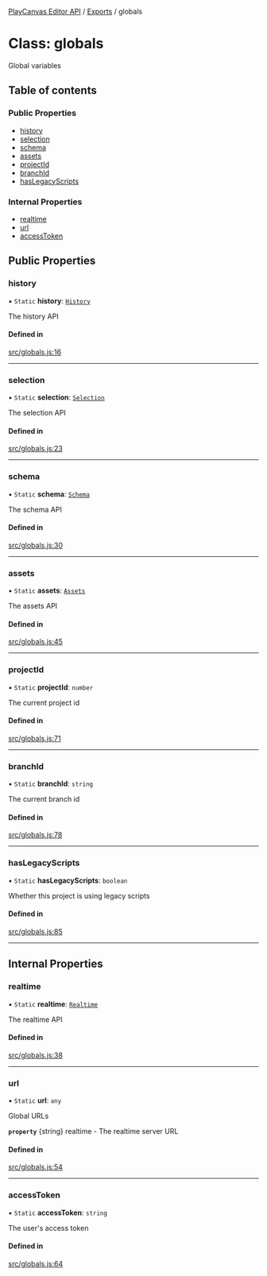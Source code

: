 [PlayCanvas Editor API](../README.md) / [Exports](../modules.md) / globals

# Class: globals

Global variables

## Table of contents

### Public Properties

- [history](globals.md#history)
- [selection](globals.md#selection)
- [schema](globals.md#schema)
- [assets](globals.md#assets)
- [projectId](globals.md#projectid)
- [branchId](globals.md#branchid)
- [hasLegacyScripts](globals.md#haslegacyscripts)

### Internal Properties

- [realtime](globals.md#realtime)
- [url](globals.md#url)
- [accessToken](globals.md#accesstoken)

## Public Properties

### history

▪ `Static` **history**: [`History`](History.md)

The history API

#### Defined in

[src/globals.js:16](https://github.com/playcanvas/editor-api/blob/449ed08/src/globals.js#L16)

___

### selection

▪ `Static` **selection**: [`Selection`](Selection.md)

The selection API

#### Defined in

[src/globals.js:23](https://github.com/playcanvas/editor-api/blob/449ed08/src/globals.js#L23)

___

### schema

▪ `Static` **schema**: [`Schema`](Schema.md)

The schema API

#### Defined in

[src/globals.js:30](https://github.com/playcanvas/editor-api/blob/449ed08/src/globals.js#L30)

___

### assets

▪ `Static` **assets**: [`Assets`](Assets.md)

The assets API

#### Defined in

[src/globals.js:45](https://github.com/playcanvas/editor-api/blob/449ed08/src/globals.js#L45)

___

### projectId

▪ `Static` **projectId**: `number`

The current project id

#### Defined in

[src/globals.js:71](https://github.com/playcanvas/editor-api/blob/449ed08/src/globals.js#L71)

___

### branchId

▪ `Static` **branchId**: `string`

The current branch id

#### Defined in

[src/globals.js:78](https://github.com/playcanvas/editor-api/blob/449ed08/src/globals.js#L78)

___

### hasLegacyScripts

▪ `Static` **hasLegacyScripts**: `boolean`

Whether this project is using legacy scripts

#### Defined in

[src/globals.js:85](https://github.com/playcanvas/editor-api/blob/449ed08/src/globals.js#L85)

___

## Internal Properties

### realtime

▪ `Static` **realtime**: [`Realtime`](Realtime.md)

The realtime API

#### Defined in

[src/globals.js:38](https://github.com/playcanvas/editor-api/blob/449ed08/src/globals.js#L38)

___

### url

▪ `Static` **url**: `any`

Global URLs

**`property`** {string} realtime - The realtime server URL

#### Defined in

[src/globals.js:54](https://github.com/playcanvas/editor-api/blob/449ed08/src/globals.js#L54)

___

### accessToken

▪ `Static` **accessToken**: `string`

The user's access token

#### Defined in

[src/globals.js:64](https://github.com/playcanvas/editor-api/blob/449ed08/src/globals.js#L64)
